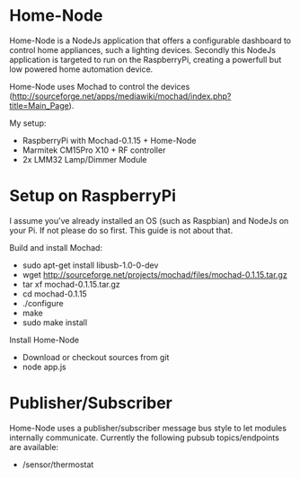 Home-Node
=========

Home-Node is a NodeJs application that offers a configurable dashboard to control home appliances, such a lighting devices.
Secondly this NodeJs application is targeted to run on the RaspberryPi, creating a powerfull but low powered home 
automation device.

Home-Node uses Mochad to control the devices (http://sourceforge.net/apps/mediawiki/mochad/index.php?title=Main_Page).

My setup:
- RaspberryPi with Mochad-0.1.15 + Home-Node
- Marmitek CM15Pro X10 + RF controller
- 2x LMM32 Lamp/Dimmer Module

Setup on RaspberryPi
====================

I assume you've already installed an OS (such as Raspbian) and NodeJs on your Pi. If not please do so first. 
This guide is not about that.

Build and install Mochad:
- sudo apt-get install libusb-1.0-0-dev
- wget http://sourceforge.net/projects/mochad/files/mochad-0.1.15.tar.gz
- tar xf mochad-0.1.15.tar.gz
- cd mochad-0.1.15
- ./configure
- make
- sudo make install


Install Home-Node
- Download or checkout sources from git
- node app.js


Publisher/Subscriber
====================

Home-Node uses a publisher/subscriber message bus style to let modules internally communicate.
Currently the following pubsub topics/endpoints are available:

- /sensor/thermostat

